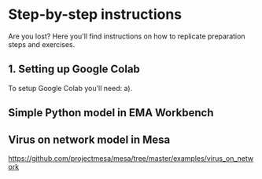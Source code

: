 # Step-by-step instructions
Are you lost? Here you'll find instructions on how to replicate preparation steps and exercises.

## 1. Setting up Google Colab
To setup Google Colab you'll need: a). 

## Simple Python model in EMA Workbench

## Virus on network model in Mesa
https://github.com/projectmesa/mesa/tree/master/examples/virus_on_network